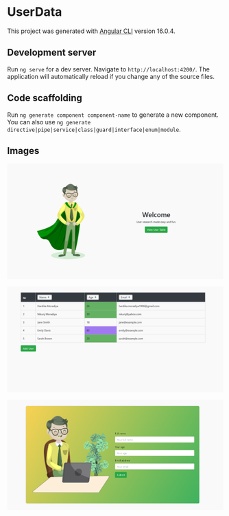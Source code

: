 # UserData

This project was generated with [Angular CLI](https://github.com/angular/angular-cli) version 16.0.4.

## Development server

Run `ng serve` for a dev server. Navigate to `http://localhost:4200/`. The application will automatically reload if you change any of the source files.

## Code scaffolding

Run `ng generate component component-name` to generate a new component. You can also use `ng generate directive|pipe|service|class|guard|interface|enum|module`.

## Images

![image](./src/assets/img/user1.png)

![image](./src/assets/img/user2.png)

![image](./src/assets/img/user3.png)
